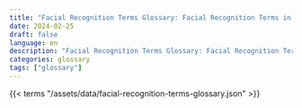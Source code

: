 ```yaml
---
title: "Facial Recognition Terms Glossary: Facial Recognition Terms in 2024"  
date: 2024-02-25
draft: false
language: en
description: "Facial Recognition Terms Glossary: Facial Recognition Terms in 2024 | Facial Recognition Terms Glossary"
categories: glossary
tags: ["glossary"]
---
```


{{< terms "/assets/data/facial-recognition-terms-glossary.json" >}}
